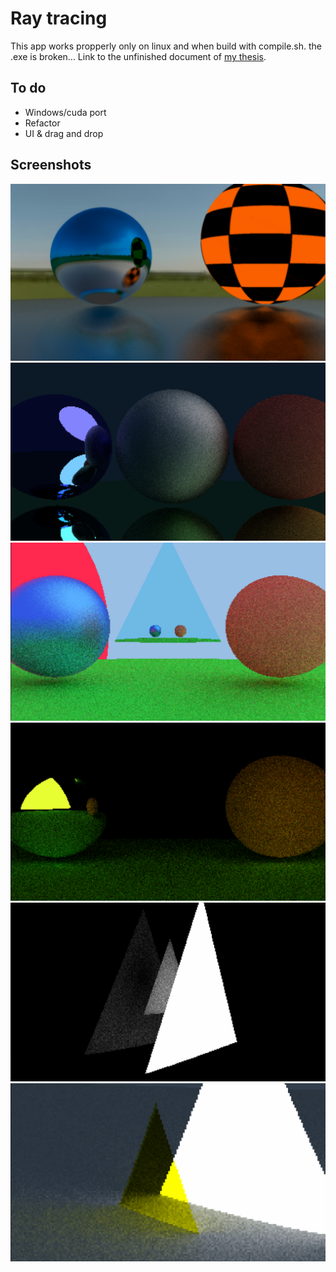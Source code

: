 # Ray tracing
This app works propperly only on linux and when build with compile.sh. the .exe is broken...
Link to the unfinished document of [my thesis](https://docs.google.com/document/d/1KeSsijYhDNzzKu8QZtLVjfMsUvvey8fzT-DooFDNbP4/edit?usp=sharing).

## To do
- Windows/cuda port
- Refactor
- UI & drag and drop

## Screenshots
![screenshot2](./bin/img/antialiasingOn.jpg "roughnes 1")
![screenshot2](./bin/img/nice.png "roughnes 1")
![screenshot1](./bin/img/triangles1.png "roughnes 0")
![screenshot1](./bin/img/triangles2.png "roughnes 0")
![screenshot1](./bin/img/triangles3.png "roughnes 0")
![screenshot1](./bin/img/triangles4.png "roughnes 0")
